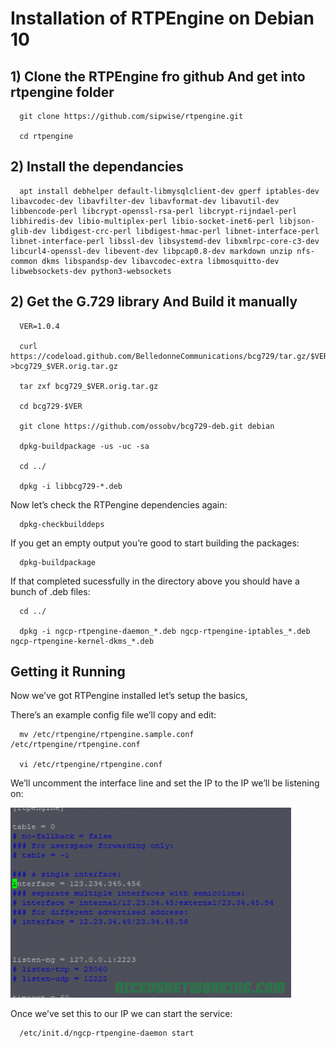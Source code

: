 # Installation of RTPEngine on Debian 10



## 1) Clone the RTPEngine fro github And get into rtpengine folder


      git clone https://github.com/sipwise/rtpengine.git
      
      cd rtpengine 
      
      
 ## 2) Install the dependancies
 
      apt install debhelper default-libmysqlclient-dev gperf iptables-dev libavcodec-dev libavfilter-dev libavformat-dev libavutil-dev libbencode-perl libcrypt-openssl-rsa-perl libcrypt-rijndael-perl libhiredis-dev libio-multiplex-perl libio-socket-inet6-perl libjson-glib-dev libdigest-crc-perl libdigest-hmac-perl libnet-interface-perl libnet-interface-perl libssl-dev libsystemd-dev libxmlrpc-core-c3-dev libcurl4-openssl-dev libevent-dev libpcap0.8-dev markdown unzip nfs-common dkms libspandsp-dev libavcodec-extra libmosquitto-dev libwebsockets-dev python3-websockets
      
      
## 2) Get the G.729 library And Build it manually

      VER=1.0.4

      curl https://codeload.github.com/BelledonneCommunications/bcg729/tar.gz/$VER >bcg729_$VER.orig.tar.gz

      tar zxf bcg729_$VER.orig.tar.gz 

      cd bcg729-$VER 

      git clone https://github.com/ossobv/bcg729-deb.git debian 

      dpkg-buildpackage -us -uc -sa

      cd ../

      dpkg -i libbcg729-*.deb
      

  Now let’s check the RTPengine dependencies again:

      dpkg-checkbuilddeps
    
  If you get an empty output you’re good to start building the packages:
  
      dpkg-buildpackage 

  
  If that completed sucessfully in the directory above you should have a bunch of .deb files:
  
  
      cd ../

      dpkg -i ngcp-rtpengine-daemon_*.deb ngcp-rtpengine-iptables_*.deb ngcp-rtpengine-kernel-dkms_*.deb 
    
    
 ## Getting it Running

Now we’ve got RTPengine installed let’s setup the basics,

There’s an example config file we’ll copy and edit:

      mv /etc/rtpengine/rtpengine.sample.conf /etc/rtpengine/rtpengine.conf

      vi /etc/rtpengine/rtpengine.conf
      
We’ll uncomment the interface line and set the IP to the IP we’ll be listening on:

<img src="images/rtpengine-Config-449x304.png" alt="conf image"/>

Once we’ve set this to our IP we can start the service:

      /etc/init.d/ngcp-rtpengine-daemon start
      
      
